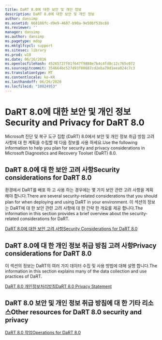 ```yaml
---
title: DaRT 8.0에 대한 보안 및 개인 정보
description: DaRT 8.0에 대한 보안 및 개인 정보
author: dansimp
ms.assetid: 668188fc-d9e9-4607-b90a-9e50bf53bc88
ms.reviewer: ''
manager: dansimp
ms.author: dansimp
ms.pagetype: mdop
ms.mktglfcycl: support
ms.sitesec: library
ms.prod: w10
ms.date: 06/16/2016
ms.openlocfilehash: 45265727f01f647f9888e7b4c4fd8c12c765c072
ms.sourcegitcommit: 354664bc527d93f80687cd2eba70d1eea024c7c3
ms.translationtype: MT
ms.contentlocale: ko-KR
ms.lasthandoff: 06/26/2020
ms.locfileid: "10824953"
---
```

# <span data-ttu-id="aad0d-103">DaRT 8.0에 대한 보안 및 개인 정보</span><span class="sxs-lookup"><span data-stu-id="aad0d-103">Security and Privacy for DaRT 8.0</span></span>


<span data-ttu-id="aad0d-104">Microsoft 진단 및 복구 도구 집합 (DaRT) 8.0에서 보안 및 개인 정보 취급 방침 고려 사항에 대 한 계획을 수립할 때 다음 정보를 사용 하세요.</span><span class="sxs-lookup"><span data-stu-id="aad0d-104">Use the following information to help you plan for security and privacy considerations in Microsoft Diagnostics and Recovery Toolset (DaRT) 8.0.</span></span>

## <span data-ttu-id="aad0d-105">DaRT 8.0에 대 한 보안 고려 사항</span><span class="sxs-lookup"><span data-stu-id="aad0d-105">Security considerations for DaRT 8.0</span></span>


<span data-ttu-id="aad0d-106">환경에서 DaRT를 배포 하 고 사용 하는 경우에는 몇 가지 보안 관련 고려 사항을 계획 해야 합니다.</span><span class="sxs-lookup"><span data-stu-id="aad0d-106">There are several security-related considerations that you should plan for when deploying and using DaRT in your environment.</span></span> <span data-ttu-id="aad0d-107">이 섹션의 정보는 DaRT에 대 한 보안 관련 고려 사항에 대 한 간략 한 개요를 제공 합니다.</span><span class="sxs-lookup"><span data-stu-id="aad0d-107">The information in this section provides a brief overview about the security-related considerations for DaRT.</span></span>

[<span data-ttu-id="aad0d-108">DaRT 8.0에 대한 보안 고려 사항</span><span class="sxs-lookup"><span data-stu-id="aad0d-108">Security Considerations for DaRT 8.0</span></span>](security-considerations-for-dart-80--dart-8.md)

## <span data-ttu-id="aad0d-109">DaRT 8.0에 대 한 개인 정보 취급 방침 고려 사항</span><span class="sxs-lookup"><span data-stu-id="aad0d-109">Privacy considerations for DaRT 8.0</span></span>


<span data-ttu-id="aad0d-110">이 섹션의 정보는 DaRT의 여러 가지 데이터 수집 및 사용 방법에 대해 설명 합니다.</span><span class="sxs-lookup"><span data-stu-id="aad0d-110">The information in this section explains many of the data collection and use practices of DaRT.</span></span>

[<span data-ttu-id="aad0d-111">DaRT 8.0 개인정보처리방침</span><span class="sxs-lookup"><span data-stu-id="aad0d-111">DaRT 8.0 Privacy Statement</span></span>](dart-80-privacy-statement-dart-8.md)

## <span data-ttu-id="aad0d-112">DaRT 8.0 보안 및 개인 정보 취급 방침에 대 한 기타 리소스</span><span class="sxs-lookup"><span data-stu-id="aad0d-112">Other resources for DaRT 8.0 security and privacy</span></span>


[<span data-ttu-id="aad0d-113">DaRT 8.0 작업</span><span class="sxs-lookup"><span data-stu-id="aad0d-113">Operations for DaRT 8.0</span></span>](operations-for-dart-80-dart-8.md)

 

 






